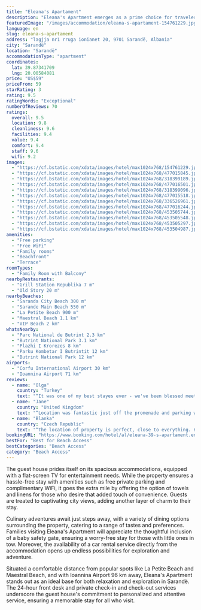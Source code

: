 ```yaml
---
title: "Eleana's Apartament"
description: "Eleana's Apartment emerges as a prime choice for travelers seeking a blend of comfort and convenience in the heart of Sarandë."
featuredImage: "/images/accommodation/eleana-s-apartament-154761229.jpg"
language: en
slug: eleana-s-apartament
address: "lagjja nr1 rruga ionianet 20, 9701 Sarandë, Albania"
city: "Sarandë"
location: "Sarandë"
accommodationType: "apartment"
coordinates:
  lat: 39.87341709
  lng: 20.00584081
price: "US$59"
priceFrom: 59
starRating: 3
rating: 9.5
ratingWords: "Exceptional"
numberOfReviews: 70
ratings:
  overall: 9.5
  location: 9.8
  cleanliness: 9.6
  facilities: 9.4
  value: 9.4
  comfort: 9.4
  staff: 9.6
  wifi: 9.2
images:
  - "https://cf.bstatic.com/xdata/images/hotel/max1024x768/154761229.jpg?k=7587a7416ad7aa89d50a72994bbc586b663688a4ebf8bf3b76f75b140f40987c&o=&hp=1"
  - "https://cf.bstatic.com/xdata/images/hotel/max1024x768/477015845.jpg?k=597b5933faa181c7e7b4a71ca120dbd965a82f469893f30394fc3ce476445d8d&o=&hp=1"
  - "https://cf.bstatic.com/xdata/images/hotel/max1024x768/318399189.jpg?k=ec5fed5cc0ffa0880b42d408cd4f67a5d557f7b09c7f3a3f571e2e780e049a84&o=&hp=1"
  - "https://cf.bstatic.com/xdata/images/hotel/max1024x768/477016501.jpg?k=cd6211253b041279964214c187f261d9686b16a3660d95b720117381e5cf1bf4&o=&hp=1"
  - "https://cf.bstatic.com/xdata/images/hotel/max1024x768/318399096.jpg?k=0cb1f7c3b9ad5dd479aa5690abcf2b36607789f74b6fbf6de6b0214d558f0991&o=&hp=1"
  - "https://cf.bstatic.com/xdata/images/hotel/max1024x768/477015518.jpg?k=71698b2d6f6e7109bbe0cfad74bcb6b5fa61621f7ab6251ab9406c820c46fd6f&o=&hp=1"
  - "https://cf.bstatic.com/xdata/images/hotel/max1024x768/336526961.jpg?k=5a34c90fd94b676369de7d451f1e633dfff20730819f58d21056d8ddeae62aa5&o=&hp=1"
  - "https://cf.bstatic.com/xdata/images/hotel/max1024x768/477016244.jpg?k=7d59496362f44c10ff55277017cf1f15c605635fe7e17160ceb41e4df91b0925&o=&hp=1"
  - "https://cf.bstatic.com/xdata/images/hotel/max1024x768/453505744.jpg?k=9a597bbf543564b485f36398a1380b1b3cb101cf905962fa8315da3251f68104&o=&hp=1"
  - "https://cf.bstatic.com/xdata/images/hotel/max1024x768/453505548.jpg?k=c1379011e64c0b2c46be690a1806bb59ca55d9a53f47dc24256012613796e001&o=&hp=1"
  - "https://cf.bstatic.com/xdata/images/hotel/max1024x768/453505297.jpg?k=3f1e0a3b56e2fcb21ef99e24e3f7f5661032eadfe2631a3235ef9f4dc9328c03&o=&hp=1"
  - "https://cf.bstatic.com/xdata/images/hotel/max1024x768/453504987.jpg?k=d8f1e88c11ffb4cc175ed500e93db18618a178fceabcee69baced4ba877b2c44&o=&hp=1"
amenities:
  - "Free parking"
  - "Free WiFi"
  - "Family rooms"
  - "Beachfront"
  - "Terrace"
roomTypes:
  - "Family Room with Balcony"
nearbyRestaurants:
  - "Grill Station Republika 7 m"
  - "Old Story 20 m"
nearbyBeaches:
  - "Saranda City Beach 300 m"
  - "Sarande Main Beach 550 m"
  - "La Petite Beach 900 m"
  - "Maestral Beach 1.1 km"
  - "VIP Beach 2 km"
whatsNearby:
  - "Parc National de Butrint 2.3 km"
  - "Butrint National Park 3.1 km"
  - "Plazhi I Krorezes 8 km"
  - "Parku Kombetar I Butrintit 12 km"
  - "Butrint National Park 12 km"
airports:
  - "Corfu International Airport 30 km"
  - "Ioannina Airport 71 km"
reviews:
  - name: "Olga"
    country: "Turkey"
    text: "“It was one of my best stayes ever - we've been blessed meeting our nice hosts and spending a night in their beautiful appartment. I would recommend it to all travellers who like to have all in one: best location, absolute cleanliness, friendly and...”"
  - name: "Jane"
    country: "United Kingdom"
    text: "“Location was fantastic just off the promenade and parking was provided. It was an entire appartment and very spacious. Our hostess was lovely and they welcomed our dog!”"
  - name: "Blanka"
    country: "Czech Republic"
    text: "“The location of property is perfect, close to everything. Host is very communicative, flexible and nice. Suitable for a couple, or for family with two small children.”"
bookingURL: "https://www.booking.com/hotel/al/eleana-39-s-apartament.en-gb.html?aid=8035640"
bestFor: "Best for Beach Access"
bestCategories: "Beach Access"
category: "Beach Access"
---
```


The guest house prides itself on its spacious accommodations, equipped with a flat-screen TV for entertainment needs. While the property ensures a hassle-free stay with amenities such as free private parking and complimentary WiFi, it goes the extra mile by offering the option of towels and linens for those who desire that added touch of convenience. Guests are treated to captivating city views, adding another layer of charm to their stay.

Culinary adventures await just steps away, with a variety of dining options surrounding the property, catering to a range of tastes and preferences. Families visiting Eleana's Apartment will appreciate the thoughtful inclusion of a baby safety gate, ensuring a worry-free stay for those with little ones in tow. Moreover, the availability of a car rental service directly from the accommodation opens up endless possibilities for exploration and adventure.

Situated a comfortable distance from popular spots like La Petite Beach and Maestral Beach, and with Ioannina Airport 96 km away, Eleana's Apartment stands out as an ideal base for both relaxation and exploration in Sarandë. The 24-hour front desk and private check-in and check-out services underscore the guest house's commitment to personalized and attentive service, ensuring a memorable stay for all who visit.